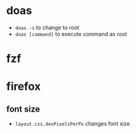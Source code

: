 # doas
- `doas -s` to change to root
- `doas [command]` to execute command as root

# fzf

# firefox
## font size
- `layout.css.devPixelsPerPx` changes font size
